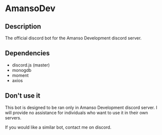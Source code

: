 # AmansoDev

## Description

The official discord bot for the Amanso Development discord server.

## Dependencies

* discord.js (master)
* monogdb
* moment
* axios

## Don't use it

This bot is designed to be ran only in Amanso Development discord server. I will provide no assistance for individuals who want to use it in their own servers.

If you would like a similar bot, contact me on discord.
